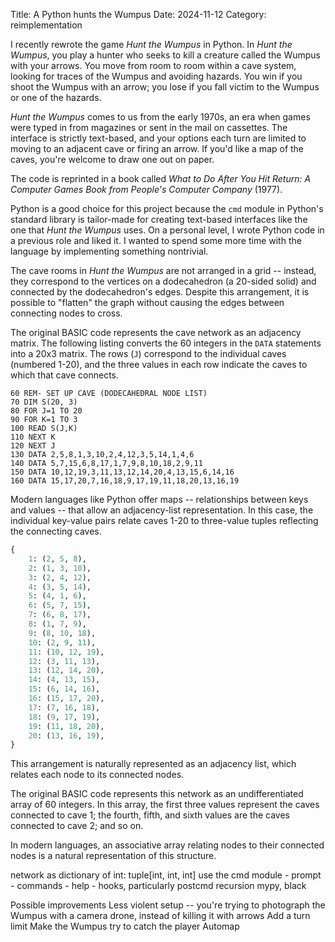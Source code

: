Title: A Python hunts the Wumpus
Date: 2024-11-12
Category: reimplementation

I recently rewrote the game _Hunt the Wumpus_ in Python.  In _Hunt the Wumpus_, you play a hunter who seeks to kill a creature called the Wumpus with your arrows.  You move from room to room within a cave system, looking for traces of the Wumpus and avoiding hazards.  You win if you shoot the Wumpus with an arrow; you lose if you fall victim to the Wumpus or one of the hazards. 

_Hunt the Wumpus_ comes to us from the early 1970s, an era when games were typed in from magazines or sent in the mail on cassettes.  The interface is strictly text-based, and your options each turn are limited to moving to an adjacent cave or firing an arrow.  If you'd like a map of the caves, you're welcome to draw one out on paper. 

The code is reprinted in a book called _What to Do After You Hit Return: A Computer Games Book from People's Computer Company_ (1977).  

Python is a good choice for this project because the `cmd` module in Python's standard library is tailor-made for creating text-based interfaces like the one that _Hunt the Wumpus_ uses.  On a personal level, I wrote Python code in a previous role and liked it.  I wanted to spend some more time with the language by implementing something nontrivial.  

The cave rooms in _Hunt the Wumpus_ are not arranged in a grid -- instead, they correspond to the vertices on a dodecahedron (a 20-sided solid) and connected by the dodecahedron's edges.  Despite this arrangement, it is possible to "flatten" the graph without causing the edges between connecting nodes to cross. 

The original BASIC code represents the cave network as an adjacency matrix.  The following listing converts the 60 integers in the `DATA` statements into a 20x3 matrix.  The rows (`J`) correspond to the individual caves (numbered 1-20), and the three values in each row indicate the caves to which that cave connects. 

```basic
60 REM- SET UP CAVE (DODECAHEDRAL NODE LIST)
70 DIM S(20, 3)
80 FOR J=1 TO 20
90 FOR K=1 TO 3
100 READ S(J,K)
110 NEXT K
120 NEXT J
130 DATA 2,5,8,1,3,10,2,4,12,3,5,14,1,4,6
140 DATA 5,7,15,6,8,17,1,7,9,8,10,18,2,9,11
150 DATA 10,12,19,3,11,13,12,14,20,4,13,15,6,14,16
160 DATA 15,17,20,7,16,18,9,17,19,11,18,20,13,16,19
```

Modern languages like Python offer maps -- relationships between keys and values -- that allow an adjacency-list representation.  In this case, the individual key-value pairs relate caves 1-20 to three-value tuples reflecting the connecting caves.

```python
{
    1: (2, 5, 8),
    2: (1, 3, 10),
    3: (2, 4, 12),
    4: (3, 5, 14),
    5: (4, 1, 6),
    6: (5, 7, 15),
    7: (6, 8, 17),
    8: (1, 7, 9),
    9: (8, 10, 18),
    10: (2, 9, 11),
    11: (10, 12, 19),
    12: (3, 11, 13),
    13: (12, 14, 20),
    14: (4, 13, 15),
    15: (6, 14, 16),
    16: (15, 17, 20),
    17: (7, 16, 18),
    18: (9, 17, 19),
    19: (11, 18, 20),
    20: (13, 16, 19),
}
```



This arrangement is naturally represented as an adjacency list, which relates each node to its connected nodes.  

The original BASIC code represents this network as an undifferentiated array of 60 integers.  In this array, the first three values represent the caves connected to cave 1; the fourth, fifth, and sixth values are the caves connected to cave 2; and so on.   

In modern languages, an associative array relating nodes to their connected nodes is a natural representation of this structure.   

network as dictionary of int: tuple[int, int, int]
use the cmd module
    - prompt
    - commands
    - help
    - hooks, particularly postcmd
recursion
mypy, black

Possible improvements
Less violent setup -- you're trying to photograph the Wumpus with a camera drone, instead of killing it with arrows 
Add a turn limit
Make the Wumpus try to catch the player 
Automap
